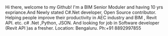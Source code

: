   Hi there, welcome to my Github! I'm a BIM Senior Moduler and having 10 yrs expriance.And Newly stated C#.Net developer, Open Source contributor. Helping people improve their productivity in AEC industry and BIM , Revit API. etc.
    c# .Net ,Python, JSON.
And looking for job in Software developer (Revit API )as a fresher.
Location: Bengaluru.
Ph:+91 8892997855

